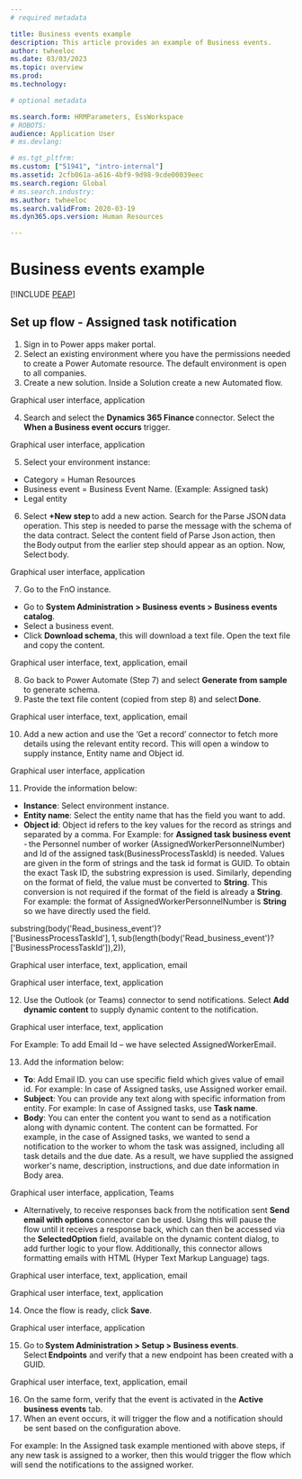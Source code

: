 ```yaml
---
# required metadata

title: Business events example
description: This article provides an example of Business events.
author: twheeloc
ms.date: 03/03/2023
ms.topic: overview
ms.prod: 
ms.technology: 

# optional metadata

ms.search.form: HRMParameters, EssWorkspace
# ROBOTS: 
audience: Application User
# ms.devlang: 

# ms.tgt_pltfrm: 
ms.custom: ["51941", "intro-internal"]
ms.assetid: 2cfb061a-a616-4bf9-9d98-9cde00039eec
ms.search.region: Global
# ms.search.industry: 
ms.author: twheeloc
ms.search.validFrom: 2020-03-19
ms.dyn365.ops.version: Human Resources

---
```


#  Business events example


[!INCLUDE [PEAP](../includes/peap-2.md)]

## Set up flow - Assigned task notification  
1. Sign in to Power apps maker portal.  
2. Select an existing environment where you have the permissions needed to create a Power Automate resource. The default environment is open to all companies.  
3. Create a new solution. Inside a Solution create a new Automated flow.  

Graphical user interface, application

4. Search and select the **Dynamics 365 Finance** connector. Select the **When a Business event occurs** trigger.  

Graphical user interface, application

5. Select your environment instance: 
 - Category = Human Resources
 - Business event = Business Event Name. (Example: Assigned task)  
 - Legal entity  

6. Select **+New step** to add a new action. Search for the Parse JSON data operation. This step is needed to parse the message with the schema of the data 
contract. Select the content field of Parse Json action, then the Body output from the earlier step should appear as an option. Now, Select body.  

Graphical user interface, application

7. Go to the FnO instance.
 - Go to **System Administration > Business events > Business events catalog**.
 - Select a business event. 
 - Click **Download schema**, this will download a text file. Open the text file and copy the content.  

Graphical user interface, text, application, email

8. Go back to Power Automate (Step 7) and select **Generate from sample** to generate schema.   
9. Paste the text file content (copied from step 8) and select **Done**. 

Graphical user interface, text, application, email

10. Add a new action and use the ‘Get a record’ connector to fetch more details using the relevant entity record. This will open a window to supply instance, Entity name and Object id.  

Graphical user interface, application

11. Provide the information below:
 - **Instance**: Select environment instance.  
 - **Entity name**: Select the entity name that has the field you want to add.  
 - **Object id**: Object id refers to the key values for the record as strings and separated by a comma. For Example: for **Assigned task business event** - the Personnel number of worker (AssignedWorkerPersonnelNumber) and Id of the assigned task(BusinessProcessTaskId) is needed. Values are given in the form of strings and the task id format is GUID. To obtain the exact Task ID, the substring expression is used. Similarly, depending on the format of field, the value must be converted to **String**. This conversion is not required if the format of the field is already a **String**. 
For example: the format of AssignedWorkerPersonnelNumber is **String** so we have directly used the field.  

substring(body('Read_business_event')?['BusinessProcessTaskId'], 1, sub(length(body('Read_business_event')?['BusinessProcessTaskId']),2)),   

Graphical user interface, text, application, email

Graphical user interface, text, application




12. Use the Outlook (or Teams) connector to send notifications. Select **Add dynamic content** to supply dynamic content to the notification.   

Graphical user interface, text, application

For Example: To add Email Id – we have selected AssignedWorkerEmail.  

13. Add the information below:  
 - **To**: Add Email ID. you can use specific field which gives value of email id. For example: In case of Assigned tasks, use Assigned worker email.  
 - **Subject**: You can provide any text along with specific information from entity. For example: In case of Assigned tasks, use **Task name**.
 - **Body**: You can enter the content you want to send as a notification along with dynamic content. The content can be formatted. For example, in the case of Assigned tasks, we wanted to send a notification to the worker to whom the task was assigned, including all task details and the due date. As a result, we have supplied the assigned worker's name, description, instructions, and due date information in Body area.  

Graphical user interface, application, Teams

 - Alternatively, to receive responses back from the notification sent **Send email with options** connector can be used. Using this will pause the flow until it receives a response back, which can then be accessed via the **SelectedOption** field, available on the dynamic content dialog, to add further logic to your flow. Additionally, this connector allows formatting emails with HTML (Hyper Text Markup Language) tags.   

Graphical user interface, text, application, email

Graphical user interface, text, application

14. Once the flow is ready, click **Save**.  

Graphical user interface, application

15. Go to **System Administration > Setup > Business events**. Select **Endpoints** and verify that a new endpoint has been created with a GUID.  

Graphical user interface, text, application, email

16. On the same form, verify that the event is activated in the **Active business events** tab. 
17. When an event occurs, it will trigger the flow and a notification should be sent based on the configuration above. 

For example: In the Assigned task example mentioned with above steps, if any new task is assigned to a worker, then this would trigger the flow which will send the notifications to the assigned worker.  
